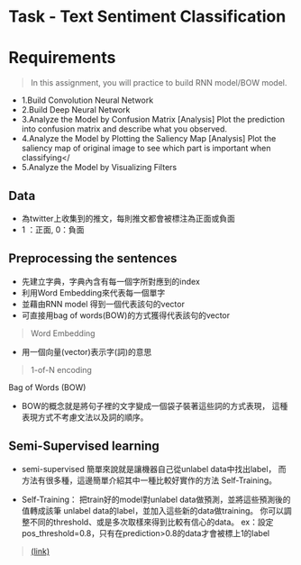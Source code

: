 
Task - Text Sentiment Classification
===============

Requirements
===============
>In this assignment, you will practice to build RNN model/BOW model.


> 
- 1.Build Convolution Neural Network
- 2.Build Deep Neural Network
- 3.Analyze the Model by Confusion Matrix
[Analysis] Plot the prediction into confusion matrix and describe what you observed.
- 4.Analyze the Model by Plotting the Saliency Map
[Analysis] Plot the saliency map of original image to see which part is important when classifying</
- 5.Analyze the Model by Visualizing Filters

Data
----------------
- 為twitter上收集到的推文，每則推文都會被標注為正面或負面
- 1 ：正面, 0：負面

Preprocessing the sentences
----------------
> 
- 先建立字典，字典內含有每一個字所對應到的index
- 利用Word Embedding來代表每一個單字
- 並藉由RNN model 得到一個代表該句的vector
- 可直接用bag of words(BOW)的方式獲得代表該句的vector

> Word Embedding
- 用一個向量(vector)表示字(詞)的意思

> 1-of-N encoding
> 
Bag of Words (BOW)
- BOW的概念就是將句子裡的文字變成一個袋子裝著這些詞的方式表現，
這種表現方式不考慮文法以及詞的順序。

Semi-Supervised learning
-----------------
- semi-supervised 簡單來說就是讓機器自己從unlabel data中找出label，
而方法有很多種，這邊簡單介紹其中一種比較好實作的方法 Self-Training。

- Self-Training：
把train好的model對unlabel data做預測，並將這些預測後的值轉成該筆
unlabel data的label，並加入這些新的data做training。
你可以調整不同的threshold、或是多次取樣來得到比較有信心的data。
ex：設定pos_threshold=0.8，只有在prediction>0.8的data才會被標上1的label
		

> [(link)](https://ntumlta.github.io/ML-Assignment4/index.html)